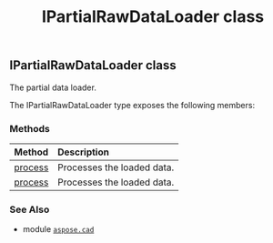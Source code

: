 ﻿---
title: IPartialRawDataLoader class
second_title: Aspose.CAD for Python via .NET API References
description: 
type: docs
weight: 230
url: /aspose.cad/ipartialrawdataloader/
is_root: false
---

## IPartialRawDataLoader class

The partial data loader.



The IPartialRawDataLoader type exposes the following members:

### Methods
| Method | Description |
| :- | :- |
| [process](/cad/python-net/aspose.cad/ipartialrawdataloader/process/#aspose.cad.Rectangle-bytes-aspose.cad.Point-aspose.cad.Point) | Processes the loaded data. |
| [process](/cad/python-net/aspose.cad/ipartialrawdataloader/process/#aspose.cad.Rectangle-bytes-aspose.cad.Point-aspose.cad.Point-aspose.cad.LoadOptions) | Processes the loaded data. |



### See Also
* module [`aspose.cad`](..)

